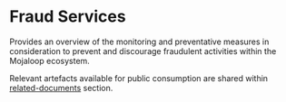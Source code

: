 # Fraud Services

Provides an overview of the monitoring and preventative measures in consideration to prevent and discourage fraudulent activities within the Mojaloop ecosystem.

Relevant artefacts available for public consumption are shared within [related-documents](./related-documents/documentation.md) section.
